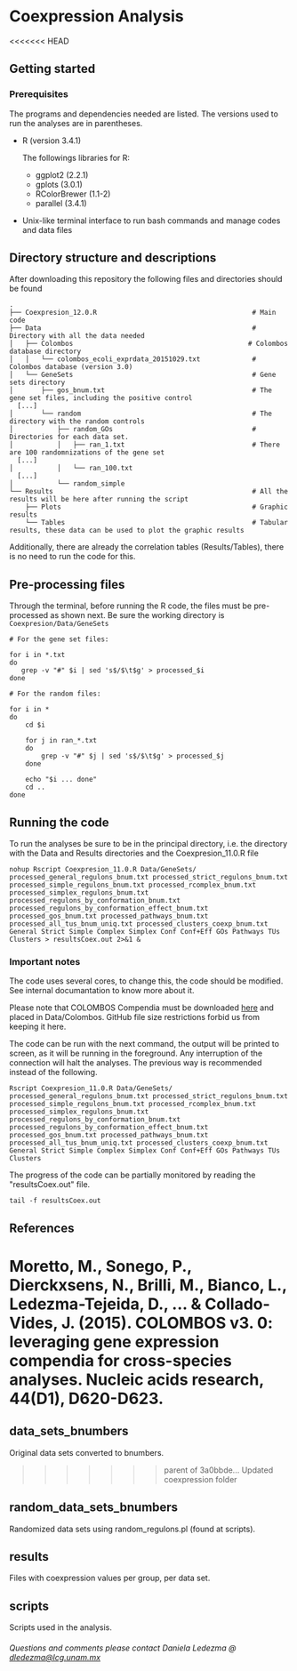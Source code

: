 # Coexpression Analysis

<<<<<<< HEAD
## Getting started

### Prerequisites

The programs and dependencies needed are listed. The versions used to run the analyses are in parentheses.

* R (version 3.4.1)

    The followings libraries for R:
    
    * ggplot2 (2.2.1)
    * gplots (3.0.1)
    * RColorBrewer (1.1-2)
    * parallel (3.4.1)

* Unix-like terminal interface to run bash commands and manage codes and data files

## Directory structure and descriptions

After downloading this repository the following files and directories should be found

```
.
├── Coexpresion_12.0.R                                       # Main code
├── Data                                                     # Directory with all the data needed
│   ├── Colombos                                            # Colombos database directory
│   │   └── colombos_ecoli_exprdata_20151029.txt             # Colombos database (version 3.0)
│   └── GeneSets                                             # Gene sets directory
│       ├── gos_bnum.txt                                     # The gene set files, including the positive control
  [...]   
│       └── random                                           # The directory with the random controls
│           ├── random_GOs                                   # Directories for each data set.
│           │   ├── ran_1.txt                                # There are 100 randomnizations of the gene set
  [...]
│           │   └── ran_100.txt
  [...]
│           └── random_simple
└── Results                                                  # All the results will be here after running the script
    ├── Plots                                                # Graphic results
    └── Tables                                               # Tabular results, these data can be used to plot the graphic results
```

Additionally, there are already the correlation tables (Results/Tables), there is no need to run the code for this.

## Pre-processing files

Through the terminal, before running the R code, the files must be pre-processed as shown next. Be sure the working directory is ```Coexpresion/Data/GeneSets```

```
# For the gene set files:

for i in *.txt
do
   grep -v "#" $i | sed 's$/$\t$g' > processed_$i
done

# For the random files:

for i in *
do
    cd $i

    for j in ran_*.txt
    do
        grep -v "#" $j | sed 's$/$\t$g' > processed_$j
    done

    echo "$i ... done"
    cd ..
done
```
## Running the code

To run the analyses be sure to be in the principal directory, i.e. the directory with the Data and Results directories and the Coexpresion_11.0.R file

```
nohup Rscript Coexpresion_11.0.R Data/GeneSets/ processed_general_regulons_bnum.txt processed_strict_regulons_bnum.txt processed_simple_regulons_bnum.txt processed_rcomplex_bnum.txt processed_simplex_regulons_bnum.txt processed_regulons_by_conformation_bnum.txt processed_regulons_by_conformation_effect_bnum.txt processed_gos_bnum.txt processed_pathways_bnum.txt processed_all_tus_bnum_uniq.txt processed_clusters_coexp_bnum.txt General Strict Simple Complex Simplex Conf Conf+Eff GOs Pathways TUs Clusters > resultsCoex.out 2>&1 &
```
### Important notes

The code uses several cores, to change this, the code should be modified. See internal documantation to know more about it.

Please note that COLOMBOS Compendia must be downloaded [here](http://colombos.net/cws_data/compendium_data/ecoli_compendium_data.zip) and placed in Data/Colombos. GitHub file size restrictions forbid us from keeping it here.

The code can be run with the next command, the output will be printed to screen, as it will be running in the foreground. Any interruption of the connection will halt the analyses. The previous way is recommended instead of the following.

```
Rscript Coexpresion_11.0.R Data/GeneSets/ processed_general_regulons_bnum.txt processed_strict_regulons_bnum.txt processed_simple_regulons_bnum.txt processed_rcomplex_bnum.txt processed_simplex_regulons_bnum.txt processed_regulons_by_conformation_bnum.txt processed_regulons_by_conformation_effect_bnum.txt processed_gos_bnum.txt processed_pathways_bnum.txt processed_all_tus_bnum_uniq.txt processed_clusters_coexp_bnum.txt General Strict Simple Complex Simplex Conf Conf+Eff GOs Pathways TUs Clusters
```

The progress of the code can be partially monitored by reading the "resultsCoex.out" file.
```
tail -f resultsCoex.out
```

## References

Moretto, M., Sonego, P., Dierckxsens, N., Brilli, M., Bianco, L., Ledezma-Tejeida, D., ... & Collado-Vides, J. (2015). COLOMBOS v3. 0: leveraging gene expression compendia for cross-species analyses. Nucleic acids research, 44(D1), D620-D623.
=======
## data_sets_bnumbers ##
Original data sets converted to bnumbers.
>>>>>>> parent of 3a0bbde... Updated coexpression folder

## random_data_sets_bnumbers ##
Randomized data sets using random_regulons.pl (found at scripts).

## results ##
Files with coexpression values per group, per data set.

## scripts ##
Scripts used in the analysis.

###### Questions and comments please contact Daniela Ledezma @ dledezma@lcg.unam.mx 
